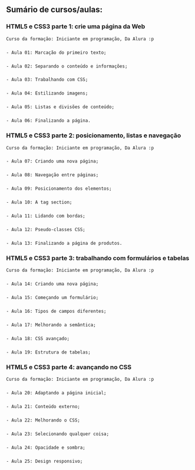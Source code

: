 ## Sumário de cursos/aulas:

### HTML5 e CSS3 parte 1: crie uma página da Web
    Curso da formação: Iniciante em programação, Da Alura :p

###
    - Aula 01: Marcação do primeiro texto;
###
    - Aula 02: Separando o conteúdo e informações;
###
    - Aula 03: Trabalhando com CSS;
###
    - Aula 04: Estilizando imagens;
###
    - Aula 05: Listas e divisões de conteúdo;
###
    - Aula 06: Finalizando a página.


### HTML5 e CSS3 parte 2: posicionamento, listas e navegação
    Curso da formação: Iniciante em programação, Da Alura :p

###
    - Aula 07: Criando uma nova página;
###
    - Aula 08: Navegação entre páginas;
###
    - Aula 09: Posicionamento dos elementos;
###
    - Aula 10: A tag section;
###
    - Aula 11: Lidando com bordas;
###
    - Aula 12: Pseudo-classes CSS;
### 
    - Aula 13: Finalizando a página de produtos.


### HTML5 e CSS3 parte 3: trabalhando com formulários e tabelas
    Curso da formação: Iniciante em programação, Da Alura :p

###
    - Aula 14: Criando uma nova página;
###
    - Aula 15: Começando um formulário;
###
    - Aula 16: Tipos de campos diferentes;
###
    - Aula 17: Melhorando a semântica;
###
    - Aula 18: CSS avançado;
###
    - Aula 19: Estrutura de tabelas;


### HTML5 e CSS3 parte 4: avançando no CSS
    Curso da formação: Iniciante em programação, Da Alura :p

###
    - Aula 20: Adaptando a página inicial;
###
    - Aula 21: Conteúdo externo;
###
    - Aula 22: Melhorando o CSS;
###
    - Aula 23: Selecionando qualquer coisa;
###
    - Aula 24: Opacidade e sombra;
###
    - Aula 25: Design responsivo;
